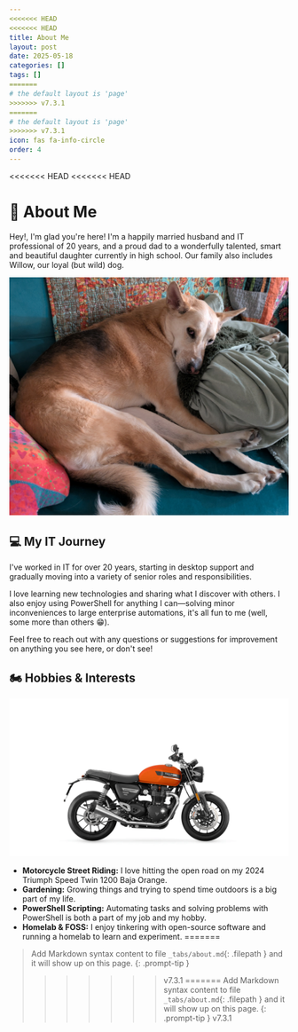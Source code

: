 ```yaml
---
<<<<<<< HEAD
<<<<<<< HEAD
title: About Me
layout: post
date: 2025-05-18
categories: []
tags: []
=======
# the default layout is 'page'
>>>>>>> v7.3.1
=======
# the default layout is 'page'
>>>>>>> v7.3.1
icon: fas fa-info-circle
order: 4
---
```


<<<<<<< HEAD
<<<<<<< HEAD
# 👋 About Me

Hey!, I'm glad you're here! I'm a happily married husband and IT professional of 20 years, and a proud dad to a wonderfully talented, smart and beautiful daughter currently in high school. Our family also includes Willow, our loyal (but wild) dog.

![Willow](/assets/imgs/about/willow.jpg)

## 💻 My IT Journey
I've worked in IT for over 20 years, starting in desktop support and gradually moving into a variety of senior roles and responsibilities.

I love learning new technologies and sharing what I discover with others. I also enjoy using PowerShell for anything I can—solving minor inconveniences to large enterprise automations, it's all fun to me (well, some more than others 😁).

Feel free to reach out with any questions or suggestions for improvement on anything you see here, or don't see!

## 🏍️ Hobbies & Interests

![My 2024 Triumph Speed Twin 1200 Baja Orange](/assets/imgs/about/triumph.png)

- **Motorcycle Street Riding:** I love hitting the open road on my 2024 Triumph Speed Twin 1200 Baja Orange.
- **Gardening:** Growing things and trying to spend time outdoors is a big part of my life.
- **PowerShell Scripting:** Automating tasks and solving problems with PowerShell is both a part of my job and my hobby.
- **Homelab & FOSS:** I enjoy tinkering with open-source software and running a homelab to learn and experiment.
=======
> Add Markdown syntax content to file `_tabs/about.md`{: .filepath } and it will show up on this page.
{: .prompt-tip }
>>>>>>> v7.3.1
=======
> Add Markdown syntax content to file `_tabs/about.md`{: .filepath } and it will show up on this page.
{: .prompt-tip }
>>>>>>> v7.3.1
